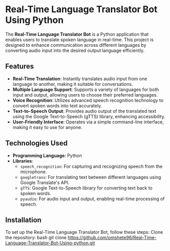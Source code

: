 # Real-Time Language Translator Bot Using Python

The **Real-Time Language Translator Bot** is a Python application that enables users to translate spoken language in real-time. This project is designed to enhance communication across different languages by converting audio input into the desired output language efficiently.

## Features
- **Real-Time Translation**: Instantly translates audio input from one language to another, making it suitable for conversations.
- **Multiple Language Support**: Supports a variety of languages for both input and output, allowing users to choose their preferred languages.
- **Voice Recognition**: Utilizes advanced speech recognition technology to convert spoken words into text accurately.
- **Text-to-Speech Output**: Provides audio output of the translated text using the Google Text-to-Speech (gTTS) library, enhancing accessibility.
- **User-Friendly Interface**: Operates via a simple command-line interface, making it easy to use for anyone.

## Technologies Used
- **Programming Language**: Python
- **Libraries**:
  - `speech_recognition`: For capturing and recognizing speech from the microphone.
  - `googletrans`: For translating text between different languages using Google Translate's API.
  - `gTTS`: Google Text-to-Speech library for converting text back to spoken words.
  - `pyaudio`: For audio input and output, enabling real-time processing of speech.

## Installation
To set up the Real-Time Language Translator Bot, follow these steps:
Clone the repository:
bash
git clone https://github.com/omshete96/Real-Time-Language-Translator-Bot-Using-python.git
